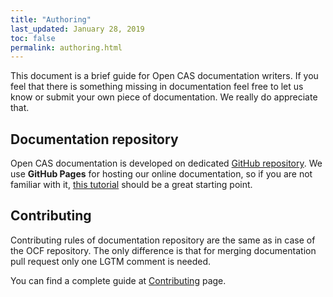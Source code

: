 ```yaml
---
title: "Authoring"
last_updated: January 28, 2019
toc: false
permalink: authoring.html
---
```


This document is a brief guide for Open CAS documentation writers. If
you feel that there is something missing in documentation feel free
to let us know or submit your own piece of documentation. We really
do appreciate that.

## Documentation repository

Open CAS documentation is developed on dedicated
[GitHub repository](https://github.com/Open-CAS/open-cas.github.io).
We use **GitHub Pages** for hosting our online documentation, so if
you are not familiar with it,
[this tutorial](https://guides.github.com/features/pages/) should be
a great starting point.

## Contributing

Contributing rules of documentation repository are the same as in case
of the OCF repository. The only difference is that for merging documentation
pull request only one LGTM comment is needed.

You can find a complete guide at [Contributing](/contributing.html) page.
